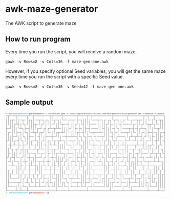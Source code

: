 # awk-maze-generator
The AWK script to generate maze

## How to run program

Every time you run the script, you will receive a random maze.

```shell
gawk -v Rows=8 -v Cols=36 -f maze-gen-one.awk
```

However, if you specify optional Seed variables, you will get the same maze every time you run the script with a specific Seed value.

```shell
gawk -v Rows=8 -v Cols=36 -v Seed=42 -f maze-gen-one.awk
```

## Sample output

![Maze Sample](maze-sample.png)
